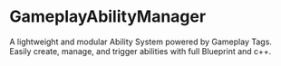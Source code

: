 # GameplayAbilityManager
A lightweight and modular Ability System powered by Gameplay Tags. Easily create, manage, and trigger abilities with full Blueprint and c++.
